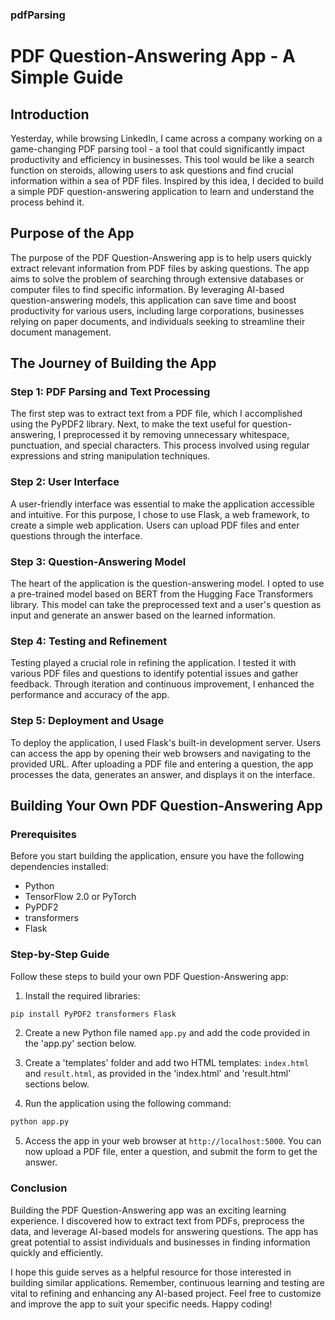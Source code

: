 ### pdfParsing

# PDF Question-Answering App - A Simple Guide

## Introduction
Yesterday, while browsing LinkedIn, I came across a company working on a game-changing PDF parsing tool - a tool that could significantly impact productivity and efficiency in businesses. This tool would be like a search function on steroids, allowing users to ask questions and find crucial information within a sea of PDF files. Inspired by this idea, I decided to build a simple PDF question-answering application to learn and understand the process behind it.

## Purpose of the App
The purpose of the PDF Question-Answering app is to help users quickly extract relevant information from PDF files by asking questions. The app aims to solve the problem of searching through extensive databases or computer files to find specific information. By leveraging AI-based question-answering models, this application can save time and boost productivity for various users, including large corporations, businesses relying on paper documents, and individuals seeking to streamline their document management.

## The Journey of Building the App

### Step 1: PDF Parsing and Text Processing
The first step was to extract text from a PDF file, which I accomplished using the PyPDF2 library. Next, to make the text useful for question-answering, I preprocessed it by removing unnecessary whitespace, punctuation, and special characters. This process involved using regular expressions and string manipulation techniques.

### Step 2: User Interface
A user-friendly interface was essential to make the application accessible and intuitive. For this purpose, I chose to use Flask, a web framework, to create a simple web application. Users can upload PDF files and enter questions through the interface.

### Step 3: Question-Answering Model
The heart of the application is the question-answering model. I opted to use a pre-trained model based on BERT from the Hugging Face Transformers library. This model can take the preprocessed text and a user's question as input and generate an answer based on the learned information.

### Step 4: Testing and Refinement
Testing played a crucial role in refining the application. I tested it with various PDF files and questions to identify potential issues and gather feedback. Through iteration and continuous improvement, I enhanced the performance and accuracy of the app.

### Step 5: Deployment and Usage
To deploy the application, I used Flask's built-in development server. Users can access the app by opening their web browsers and navigating to the provided URL. After uploading a PDF file and entering a question, the app processes the data, generates an answer, and displays it on the interface.

## Building Your Own PDF Question-Answering App

### Prerequisites
Before you start building the application, ensure you have the following dependencies installed:

- Python
- TensorFlow 2.0 or PyTorch
- PyPDF2
- transformers
- Flask

### Step-by-Step Guide
Follow these steps to build your own PDF Question-Answering app:

1. Install the required libraries:

```bash
pip install PyPDF2 transformers Flask
```

2. Create a new Python file named `app.py` and add the code provided in the 'app.py' section below.

3. Create a 'templates' folder and add two HTML templates: `index.html` and `result.html`, as provided in the 'index.html' and 'result.html' sections below.

4. Run the application using the following command:

```bash
python app.py
```

5. Access the app in your web browser at `http://localhost:5000`. You can now upload a PDF file, enter a question, and submit the form to get the answer.

### Conclusion
Building the PDF Question-Answering app was an exciting learning experience. I discovered how to extract text from PDFs, preprocess the data, and leverage AI-based models for answering questions. The app has great potential to assist individuals and businesses in finding information quickly and efficiently.

I hope this guide serves as a helpful resource for those interested in building similar applications. Remember, continuous learning and testing are vital to refining and enhancing any AI-based project. Feel free to customize and improve the app to suit your specific needs. Happy coding!